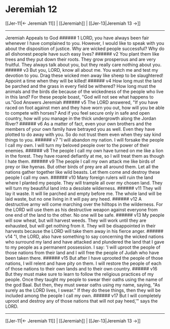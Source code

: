 # Jeremiah 12

[[Jer-11|← Jeremiah 11]] | [[Jeremiah]] | [[Jer-13|Jeremiah 13 →]]
***

Jeremiah Appeals to God ###### 1 LORD, you have always been fair whenever I have complained to you. However, I would like to speak with you about the disposition of justice. Why are wicked people successful? Why do all dishonest people have such easy lives? ###### v2 You plant them like trees and they put down their roots. They grow prosperous and are very fruitful. They always talk about you, but they really care nothing about you. ###### v3 But you, LORD, know all about me. You watch me and test my devotion to you. Drag these wicked men away like sheep to be slaughtered! Appoint a time when they will be killed! ###### v4 How long must the land be parched and the grass in every field be withered? How long must the animals and the birds die because of the wickedness of the people who live in this land? For these people boast, "God will not see what happens to us."God Answers Jeremiah ###### v5 The LORD answered, "If you have raced on foot against men and they have worn you out, how will you be able to compete with horses? And if you feel secure only in safe and open country, how will you manage in the thick undergrowth along the Jordan River? ###### v6 As a matter of fact, even your own brothers and the members of your own family have betrayed you as well. Even they have plotted to do away with you. So do not trust them even when they say kind things to you. ###### v7 "I will abandon my nation. I will forsake the people I call my own. I will turn my beloved people over to the power of their enemies. ###### v8 The people I call my own have turned on me like a lion in the forest. They have roared defiantly at me, so I will treat them as though I hate them. ###### v9 The people I call my own attack me like birds of prey or like hyenas. But other birds of prey are all around them. Let all the nations gather together like wild beasts. Let them come and destroy these people I call my own. ###### v10 Many foreign rulers will ruin the land where I planted my people. They will trample all over my chosen land. They will turn my beautiful land into a desolate wilderness. ###### v11 They will lay it waste. It will lie parched and empty before me. The whole land will be laid waste, but no one living in it will pay any heed. ###### v12 A destructive army will come marching over the hilltops in the wilderness. For the LORD will use them as his destructive weapon against everyone from one end of the land to the other. No one will be safe. ###### v13 My people will sow wheat, but will harvest weeds. They will work until they are exhausted, but will get nothing from it. They will be disappointed in their harvests because the LORD will take them away in his fierce anger. ###### v14 "I, the LORD, also have something to say concerning the wicked nations who surround my land and have attacked and plundered the land that I gave to my people as a permanent possession. I say: 'I will uproot the people of those nations from their land and I will free the people of Judah who have been taken there. ###### v15 But after I have uprooted the people of those nations, I will relent and have pity on them. I will restore the people of each of those nations to their own lands and to their own country. ###### v16 But they must make sure to learn to follow the religious practices of my people. Once they taught my people to swear their oaths using the name of the god Baal. But then, they must swear oaths using my name, saying, "As surely as the LORD lives, I swear." If they do these things, then they will be included among the people I call my own. ###### v17 But I will completely uproot and destroy any of those nations that will not pay heed,'" says the LORD.

***
[[Jer-11|← Jeremiah 11]] | [[Jeremiah]] | [[Jer-13|Jeremiah 13 →]]
